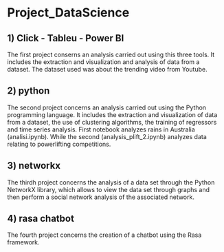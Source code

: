 # Project_DataScience
## 1) Click - Tableu - Power BI
The  first project conserns an analysis carried out using this three tools. It includes the extraction and visualization and analysis of data from a dataset. The dataset used was about the trending video from Youtube.

## 2) python
The second project concerns an analysis carried out using the Python programming language. It includes the extraction and visualization of data from a dataset, the use of clustering algorithms, the training of regressors and time series analysis. First notebook analyzes rains in Australia (analisi.ipynb). While the second (analysis_plift_2.ipynb) analyzes data relating to powerlifting competitions. 

## 3) networkx
The thirdh project concerns the analysis of a data set through the Python NetworkX library, which allows to view the data set through graphs and then perform a social network analysis of the associated network.

## 4) rasa chatbot
The fourth project concerns the creation of a chatbot using the Rasa framework.
